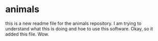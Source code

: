 # animals
this is a new readme file for the animals repository. 
I am trying to understand what this is doing and hoe to use this software.
Okay, so it added this file. Wow.
